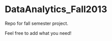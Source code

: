 DataAnalytics_Fall2013
======================

Repo for fall semester project.


Feel free to add what you need!
